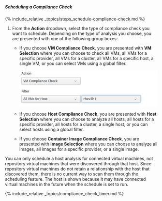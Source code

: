 ##### Scheduling a Compliance Check

{% include_relative _topics/steps_schedule-compliance-check.md %}

1.  From the **Action** dropdown, select the type of compliance check
    you want to schedule. Depending on the type of analysis you choose,
    you are presented with one of the following group boxes:

      - If you choose **VM Compliance Check**, you are presented with
        **VM Selection** where you can choose to check all VMs, all VMs
        for a specific provider, all VMs for a cluster, all VMs for a
        specific host, a single VM, or you can select VMs using a global
        filter.

        ![image](/images/1939.png)

      - If you choose **Host Compliance Check**, you are presented with
        **Host Selection** where you can choose to analyze all hosts,
        all hosts for a specific provider, all hosts for a cluster, a
        single host, or you can select hosts using a global filter.

      - If you choose **Container Image Compliance Check**, you are
        presented with **Image Selection** where you can choose to
        analyze all images, all images for a specific provider, or a
        single image.

<div class="note">

You can only schedule a host analysis for connected virtual machines,
not repository virtual machines that were discovered through that host.
Since repository virtual machines do not retain a relationship with the
host that discovered them, there is no current way to scan them through
the scheduling feature. The host is shown because it may have connected
virtual machines in the future when the schedule is set to run.

</div>

{% include_relative _topics/compliance_check_timer.md %}
